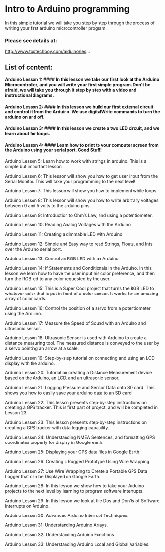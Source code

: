 # Intro to Arduino programming

In this simple tutorial we will take you step by step through the process of writing your first arduino microcontroller program.

### Please see details at:
http://www.toptechboy.com/arduino/les...

## List of content:

#### Arduino Lesson 1: #### In this lesson we take our first look at the Arduino Microcontroller, and you will write your first simple program. Don’t be afraid, we will take you through it step by step with a video and instructional diagrams.

#### Arduino Lesson 2: #### In this lesson we build our first external circuit and control it from the Arduino. We use digitalWrite commands to turn the arduino on and off.

#### Arduino Lesson 3: #### In this lesson we create a two LED circuit, and we learn about for loops.

#### Arduino Lesson 4: #### Learn how to print to your computer screen from the Arduino using your serial port. Good Stuff!

Arduino Lesson 5: Learn how to work with strings in arduino. This is a simple but important lesson

Arduino Lesson 6: This lesson will show you how to get user input from the Serial Monitor. This will take your programming to the next level!

Arduino Lesson 7: This lesson will show you how to implement while loops.

Arduino Lesson 8: This lesson will show you how to write arbitrary voltages between 0 and 5 volts to the arduino pins.

Arduino Lesson 9: Introduction to Ohm’s Law, and using a potentiometer.

Arduino Lesson 10: Reading Analog Voltages with the Arduino

Arduino Lesson 11: Creating a dimmable LED with Arduino

Arduino Lesson 12: Simple and Easy way to read Strings, Floats, and Ints over the Arduino serial port.

Arduino Lesson 13: Control an RGB LED with an Arduino

Arduino Lesson 14: If Statements and Conditionals in the Arduino. In this lesson we learn how to have the user input his color preference, and then turn the RGB led to any color requested by the user.

Arduino Lesson 15: This is a Super Cool project that turns the RGB LED to whatever color that is put in front of a color sensor. It works for an amazing array of color cards.

Arduino Lesson 16: Control the position of a servo from a potentiometer using the Arduino.

Arduino Lesson 17: Measure the Speed of Sound with an Arduino and ultrasonic sensor.

Arduino Lesson 18: Ultrasonic Sensor is used with Arduino to create a distance measuring tool. The measured distance is conveyed to the user by a servo pointing an arrow at a scale.

Arduino Lesson 19: Step-by-step tutorial on connecting and using an LCD display with the arduino.

Arduino Lesson 20: Tutorial on creating a Distance Measurement device based on the Arduino, an LCD, and an ultrasonic sensor.

Arduino Lesson 21: Logging Pressure and Sensor Data onto SD card. This shows you how to easily save your arduino data to an SD card.

Arduino Lesson 22: This lesson presents step-by-step instructions on creating a GPS tracker. This is first part of project, and will be completed in Lesson 23.

Arduino Lesson 23: This lesson presents step-by-step instructions on creating a GPS tracker with data logging capability.

Arduino Lesson 24: Understanding NMEA Sentences, and formatting GPS coordinates properly for display in Google earth.

Arduino Lesson 25: Displaying your GPS data files in Google Earth.

Arduino Lesson 26: Creating a Rugged Prototype Using Wire Wrapping.

Arduino Lesson 27: Use Wire Wrapping to Create a Portable GPS Data Logger that can be Displayed on Google Earth.

Arduino Lesson 28: In this lesson we show how to take your Arduino projects to the next level by learning to program software interrupts.

Arduino Lesson 29: In this lesson we look at the Dos and Don’ts of Software Interrupts on Arduino.

Arduino Lesson 30: Advanced Arduino Interrupt Techniques.

Arduino Lesson 31: Understanding Arduino Arrays.

Arduino Lesson 32: Understanding Arduino Functions

Arduino Lesson 33: Understanding Arduino Local and Global Variables.
